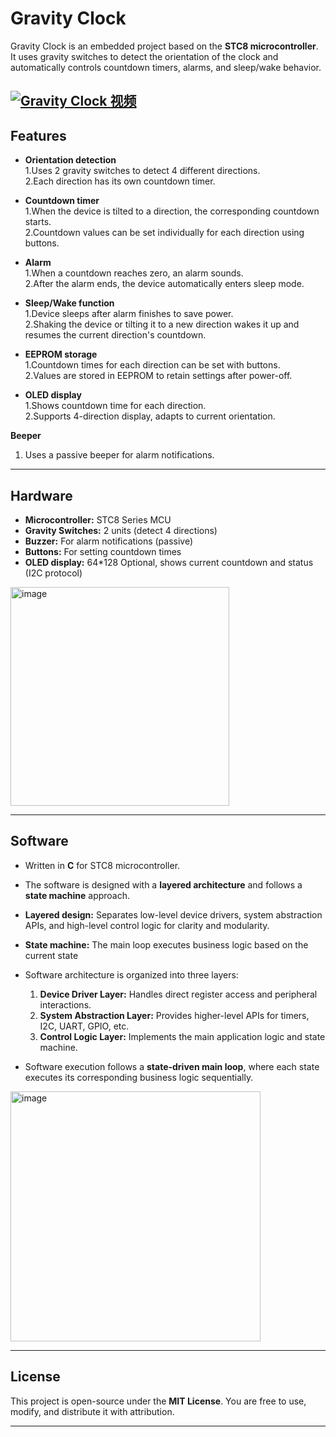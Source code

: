 # Gravity Clock

Gravity Clock is an embedded project based on the **STC8 microcontroller**.  
It uses gravity switches to detect the orientation of the clock and automatically controls countdown timers, alarms, and sleep/wake behavior.<p>

[![Gravity Clock 视频](https://img.youtube.com/vi/9WTFgnAOmaE/0.jpg)](https://www.youtube.com/watch?v=9WTFgnAOmaE)
---

## Features

- **Orientation detection**  
  1.Uses 2 gravity switches to detect 4 different directions.  
  2.Each direction has its own countdown timer.  

- **Countdown timer**  
  1.When the device is tilted to a direction, the corresponding countdown starts.  
  2.Countdown values can be set individually for each direction using buttons.  

- **Alarm**  
  1.When a countdown reaches zero, an alarm sounds.  
  2.After the alarm ends, the device automatically enters sleep mode.  

- **Sleep/Wake function**  
  1.Device sleeps after alarm finishes to save power.  
  2.Shaking the device or tilting it to a new direction wakes it up and resumes the current direction's countdown.  

- **EEPROM storage**  
  1.Countdown times for each direction can be set with buttons.  
  2.Values are stored in EEPROM to retain settings after power-off.
  
- **OLED display**  
  1.Shows countdown time for each direction.  
  2.Supports 4-direction display, adapts to current orientation.  

**Beeper**  
1. Uses a passive beeper for alarm notifications.
---

## Hardware

- **Microcontroller:** STC8 Series MCU  
- **Gravity Switches:** 2 units (detect 4 directions)  
- **Buzzer:** For alarm notifications (passive)  
- **Buttons:** For setting countdown times  
- **OLED display:** 64*128 Optional, shows current countdown and status (I2C protocol)
<img height="350" alt="image" src="https://github.com/user-attachments/assets/dc2c6437-cf1a-441b-9ab0-086706605c56" />


---

## Software
- Written in **C** for STC8 microcontroller.
- The software is designed with a **layered architecture** and follows a **state machine** approach.  
- **Layered design:** Separates low-level device drivers, system abstraction APIs, and high-level control logic for clarity and modularity.  
- **State machine:** The main loop executes business logic based on the current state
  
- Software architecture is organized into three layers:  
  1. **Device Driver Layer:** Handles direct register access and peripheral interactions.  
  2. **System Abstraction Layer:** Provides higher-level APIs for timers, I2C, UART, GPIO, etc.  
  3. **Control Logic Layer:** Implements the main application logic and state machine.  

- Software execution follows a **state-driven main loop**, where each state executes its corresponding business logic sequentially.

<img height="400" alt="image" src="https://github.com/user-attachments/assets/c3580c46-c49d-458d-ae09-3a6c2d63a404" />

---

## License

This project is open-source under the **MIT License**. You are free to use, modify, and distribute it with attribution.

---

